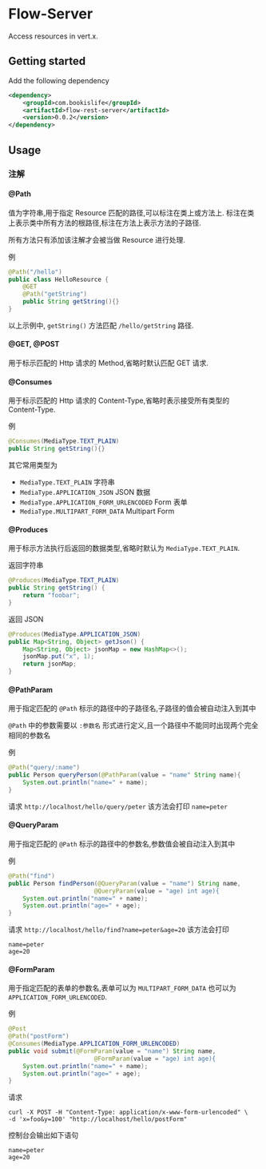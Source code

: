 # Flow-Server

Access resources in vert.x.

## Getting started

Add the following dependency

```xml
<dependency>
    <groupId>com.bookislife</groupId>
    <artifactId>flow-rest-server</artifactId>
    <version>0.0.2</version>
</dependency>
```

## Usage

### 注解

#### @Path

值为字符串,用于指定 Resource 匹配的路径,可以标注在类上或方法上.
标注在类上表示类中所有方法的根路径,标注在方法上表示方法的子路径.

所有方法只有添加该注解才会被当做 Resource 进行处理.

例

```java
@Path("/hello")
public class HelloResource {
    @GET
    @Path("getString")
    public String getString(){}
}
```

以上示例中, `getString()` 方法匹配 `/hello/getString` 路径.

#### @GET, @POST

用于标示匹配的 Http 请求的 Method,省略时默认匹配 GET 请求.

#### @Consumes

用于标示匹配的 Http 请求的 Content-Type,省略时表示接受所有类型的 Content-Type.

例

```java
@Consumes(MediaType.TEXT_PLAIN)
public String getString(){}
```

其它常用类型为

- `MediaType.TEXT_PLAIN`  字符串
- `MediaType.APPLICATION_JSON` JSON 数据
- `MediaType.APPLICATION_FORM_URLENCODED` Form 表单
- `MediaType.MULTIPART_FORM_DATA` Multipart Form

#### @Produces

用于标示方法执行后返回的数据类型,省略时默认为 `MediaType.TEXT_PLAIN`.

返回字符串

```java
@Produces(MediaType.TEXT_PLAIN)
public String getString() {
    return "foobar";
}
```

返回 JSON

```java
@Produces(MediaType.APPLICATION_JSON)
public Map<String, Object> getJson() {
    Map<String, Object> jsonMap = new HashMap<>();
    jsonMap.put("x", 1);
    return jsonMap;
}
```

#### @PathParam

用于指定匹配的 `@Path` 标示的路径中的子路径名,子路径的值会被自动注入到其中

`@Path` 中的参数需要以 `:参数名` 形式进行定义,且一个路径中不能同时出现两个完全相同的参数名

例

```java
@Path("query/:name")
public Person queryPerson(@PathParam(value = "name" String name){
    System.out.println("name=" + name);
}
```

请求 `http://localhost/hello/query/peter` 该方法会打印 `name=peter`

#### @QueryParam

用于指定匹配的 `@Path` 标示的路径中的参数名,参数值会被自动注入到其中

例

```java
@Path("find")
public Person findPerson(@QueryParam(value = "name") String name,
                        @QueryParam(value = "age) int age){
    System.out.println("name=" + name);
    System.out.println("age=" + age);
}
```

请求 `http://localhost/hello/find?name=peter&age=20` 该方法会打印

```
name=peter
age=20
```

#### @FormParam


用于指定匹配的表单的参数名,表单可以为 `MULTIPART_FORM_DATA` 也可以为 `APPLICATION_FORM_URLENCODED`.

例

```java
@Post
@Path("postForm")
@Consumes(MediaType.APPLICATION_FORM_URLENCODED)
public void submit(@FormParam(value = "name") String name,
                        @FormParam(value = "age) int age){
    System.out.println("name=" + name);
    System.out.println("age=" + age);
}
```

请求 

```
curl -X POST -H "Content-Type: application/x-www-form-urlencoded" \
-d 'x=foo&y=100' "http://localhost/hello/postForm"
```

控制台会输出如下语句

```
name=peter
age=20
```


